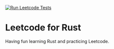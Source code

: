 [![Run Leetcode Tests](https://github.com/thismat/leetcode-rust/actions/workflows/run_tests.yml/badge.svg)](https://github.com/thismat/leetcode-rust/actions/workflows/run_tests.yml)
 
# Leetcode for Rust

Having fun learning Rust and practicing Leetcode.
